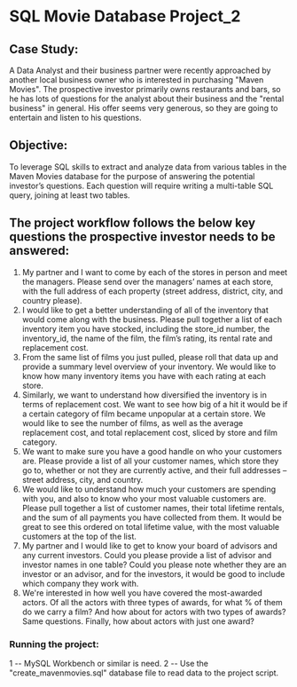 # SQL Movie Database Project_2

## Case Study:
A Data Analyst and their business partner were recently approached by another local business owner who is interested in purchasing "Maven Movies". The prospective investor primarily owns restaurants and bars, so he has lots of questions for the analyst about their business and the "rental business" in general. His offer seems very generous, so they are going to entertain and listen to his questions.

## Objective:
To leverage SQL skills to extract and analyze data from various tables in the Maven Movies database for the purpose of answering the potential investor’s questions. Each question will require writing a multi-table SQL query, joining at least two tables.


## The project workflow follows the below key questions the prospective investor needs to be answered:
1. My partner and I want to come by each of the stores in person and meet the managers. Please send over the managers’ names at each store, with the full address of each property (street address, district, city, and country please).
2. I would like to get a better understanding of all of the inventory that would come along with the business. Please pull together a list of each inventory item you have stocked, including the store_id number, the inventory_id, the name of the film, the film’s rating, its rental rate and replacement cost.
3. From the same list of films you just pulled, please roll that data up and provide a summary level overview of your inventory. We would like to know how many inventory items you have with each rating at each store.
4. Similarly, we want to understand how diversified the inventory is in terms of replacement cost. We want to see how big of a hit it would be if a certain category of film became unpopular at a certain store. We would like to see the number of films, as well as the average replacement cost, and total replacement cost, sliced by store and film category.
5. We want to make sure you have a good handle on who your customers are. Please provide a list of all your customer names, which store they go to, whether or not they are currently active, and their full addresses – street address, city, and country.
6. We would like to understand how much your customers are spending with you, and also to know who your most valuable customers are. Please pull together a list of customer names, their total lifetime rentals, and the sum of all payments you have collected from them. It would be great to see this ordered on total lifetime value, with the most valuable customers at the top of the list.
7. My partner and I would like to get to know your board of advisors and any current investors. Could you please provide a list of advisor and investor names in one table? Could you please note whether they are an investor or an advisor, and for the investors, it would be good to include which company they work with.
8. We're interested in how well you have covered the most-awarded actors. Of all the actors with three types of awards, for what % of them do we carry a film? And how about for actors with two types of awards? Same questions. Finally, how about actors with just one award?


### Running the project:
1 -- MySQL Workbench or similar is need. 2 -- Use the "create_mavenmovies.sql" database file to read data to the project script.
